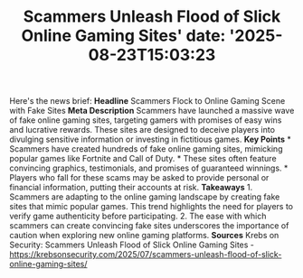 ﻿---
title: "Scammers Unleash Flood of Slick Online Gaming Sites'
date: '2025-08-23T15:03:23"
category: "Markets"
summary: ""
slug: "scammers unleash flood of slick online gaming sites"
source_urls:
  - "https://krebsonsecurity.com/2025/07/scammers-unleash-flood-of-slick-online-gaming-sites/"
seo:
  title: "Scammers Unleash Flood of Slick Online Gaming Sites | Hash n Hedge'
  description: '"
  keywords: ["news", "markets", "brief"]
---
Here's the news brief:  **Headline** Scammers Flock to Online Gaming Scene with Fake Sites  **Meta Description** Scammers have launched a massive wave of fake online gaming sites, targeting gamers with promises of easy wins and lucrative rewards. These sites are designed to deceive players into divulging sensitive information or investing in fictitious games.  **Key Points**  * Scammers have created hundreds of fake online gaming sites, mimicking popular games like Fortnite and Call of Duty. * These sites often feature convincing graphics, testimonials, and promises of guaranteed winnings. * Players who fall for these scams may be asked to provide personal or financial information, putting their accounts at risk.  **Takeaways**  1. Scammers are adapting to the online gaming landscape by creating fake sites that mimic popular games. This trend highlights the need for players to verify game authenticity before participating. 2. The ease with which scammers can create convincing fake sites underscores the importance of caution when exploring new online gaming platforms.  **Sources** Krebs on Security: Scammers Unleash Flood of Slick Online Gaming Sites - https://krebsonsecurity.com/2025/07/scammers-unleash-flood-of-slick-online-gaming-sites/ 
